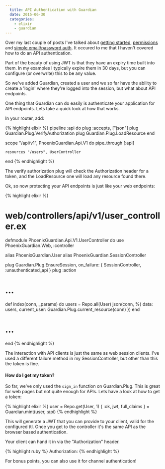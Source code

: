 ```yaml
---
  title: API Authentication with Guardian
  date: 2015-06-30
  categories:
    - elixir
    - guardian
---
```


Over my last couple of posts I've talked about [getting
started](http://hassox.github.io/elixir/guardian/2015/06/19/guardian-getting-started.html),
[permissions](http://hassox.github.io/elixir/guardian/2015/06/24/introducing-guardian-permissions.html)
and [simple email/password
auth](http://hassox.github.io/elixir/guardian/2015/06/29/simple-email-password-authentication.html).
It occured to me that I haven't covered how to do an API authentication.

Part of the beauty of using JWT is that they have an expiry time built into
them. In my examples I typically expire them in 30 days, but you can configure
(or overwrite) this to be any value.

So we've added Guardian, created a user and we so far have the ability to create
a 'login' where they're logged into the session, but what about API endpoints.

One thing that Guardian can do easily is authenticate your application for API
endpoints. Lets take a quick look at how that works.

In your router, add:

{% highlight elixir %}
  pipeline :api do
    plug :accepts, ["json"]
    plug Guardian.Plug.VerifyAuthorization
    plug Guardian.Plug.LoadResource
  end

  scope "/api/v1", PhoenixGuardian.Api.V1 do
    pipe_through [:api]

    resources "/users", UserController
  end
{% endhighlight %}

The verify authorization plug will check the Authorization header for a token,
and the LoadResource one will load any resource found there.

Ok, so now protecting your API endpoints is just like your web endpoints:

{% highlight elixir %}
# web/controllers/api/v1/user_controller.ex
defmodule PhoenixGuardian.Api.V1.UserController do
  use PhoenixGuardian.Web, :controller

  alias PhoenixGuardian.User
  alias PhoenixGuardian.SessionController

  plug Guardian.Plug.EnsureSession, on_failure: { SessionController, :unauthenticated_api }
  plug :action

  # …
  def index(conn, _params) do
    users = Repo.all(User)
    json(conn, %{ data: users, current_user: Guardian.Plug.current_resource(conn) })
  end
  # …
end
{% endhighlight %}

The interaction with API clients is just the same as web session clients. I've
used a different failure method in my SessionController, but other than this the
token is fine.

#### How do I get my token?

So far, we've only used the `sign_in` function on Guardian.Plug.
This is great for web pages but not quite enough for APIs. Lets
have a look at how to get a token:

{% highlight elixir %}
user = Repo.get(User, 1)
{ :ok, jwt, full_claims } = Guardian.mint(user, :api)
{% endhighlight %}

This will generate a JWT that you can provide to your client, valid for the
configured ttl. Once you get to the controller it's the same API as the browser
based authentication.

Your client can hand it in via the "Authorization" header.

{% highlight ruby %}
Authorization: <jwt>
{% endhighlight %}

For bonus points, you can also use it for channel authentication!

